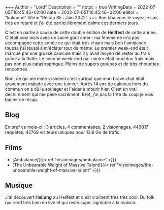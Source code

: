 +++
Author = "Lord"
Description = ""
notoc = true
WritingDate = 2022-07-05T10:45:46+02:00
date = 2022-07-05T10:45:46+02:00
editor = "kakoune"
title = "Récap 35 : Juin 2022"
+++
Bon bha vous le voyez je suis très en retard et j'ai été particulièrement calme ces derniers jours.

C'est en partie à cause de cette double édition de **Hellfest** de cette année.
C'était cool mais avec un sacré goût amer : ma femme ne m'a pas accompagné cette année ce qui était très chiant mais bon l'ambiance toussa j'ai réussi à m'éclater tout de même.
Le premier week-end était marqué par une grosse canicule mais il y avait moyen de rester au frais grâce à la flotte.
Le second week-end par contre était mochtoc frais mais pas non plus catastrophique.
Pleins de supers groupes et de très chouettes rencontres.

Non, ce qui me mine vraiment c'est surtout que mon brave chat était gravement malade avec une tumeur.
Après 14 ans de calinous hors du commun on a dû le soulager et l'aider à mourir hier.
C'est un vrai déchirement qui me pèse sacrément.
Bref, j'ai pas la frite du coup je vais bacler ce récap.

## Blog

En bref ce mois-ci : 3 articles, 4 commentaires, 2 visionnages, 449017 requêtes, 42769 visiteurs uniques pour 13.8 Go de trafic.

## Films

  - [Ambulance]({{< ref "visionnages/ambulance" >}})
  - [The Unbearable Weight of Massive Talent]({{< ref "visionnages/the-unbearable-weight-of-massive-talent" >}})

## Musique
J'ai découvert **Heilung** au Hellfest et c'est vraiment très très cool.
Du folk qui rend très bien en live et qui reste super agréable à la maison.

